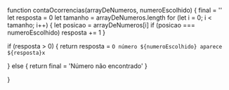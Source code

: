 function contaOcorrencias(arrayDeNumeros, numeroEscolhido) {
  final = ''
  let resposta = 0
  let tamanho = arrayDeNumeros.length
  for (let i = 0; i < tamanho; i++) {
    let posicao = arrayDeNumeros[i]
    if (posicao === numeroEscolhido)
      resposta += 1
  }


  if (resposta > 0) {
    return resposta = `O número ${numeroEscolhido} aparece ${resposta}x`

  } else {
    return final = 'Número não encontrado'
  }

}